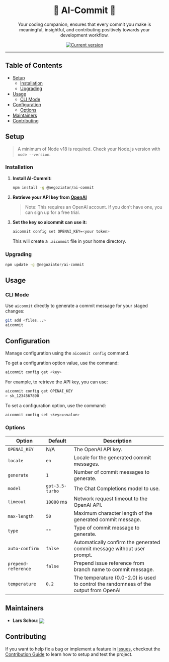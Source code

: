 <div align="center">
    <h1>🤖 AI-Commit 🤖</h1>
    <p>Your coding companion, ensures that every commit you make is meaningful, insightful, and contributing positively towards your development workflow.</p>
    <a href="https://www.npmjs.com/package/@negoziator/ai-commit"><img src="https://img.shields.io/npm/v/@negoziator/ai-commit" alt="Current version"></a>
</div>

---

## Table of Contents
- [Setup](#setup)
    - [Installation](#installation)
    - [Upgrading](#upgrading)
- [Usage](#usage)
    - [CLI Mode](#cli-mode)
- [Configuration](#configuration)
  - [Options](#options)
- [Maintainers](#maintainers)
- [Contributing](#contributing)

## Setup
> A minimum of Node v18 is required. Check your Node.js version with `node --version`.

### Installation
1. **Install AI-Commit:**
   ```sh
   npm install -g @negoziator/ai-commit

2. **Retrieve your API key from [OpenAI](https://platform.openai.com/account/api-keys)**

   > Note: This requires an OpenAI account. If you don't have one, you can sign up for a free trial.

3. **Set the key so aicommit can use it:**

    ```sh
    aicommit config set OPENAI_KEY=<your token>
    ```

   This will create a `.aicommit` file in your home directory.

### Upgrading

```sh
npm update -g @negoziator/ai-commit
```

## Usage

### CLI Mode

Use `aicommit` directly to generate a commit message for your staged changes:

```sh
git add <files...>
aicommit
```

## Configuration
Manage configuration using the `aicommit config` command.

To get a configuration option value, use the command:

```sh
aicommit config get <key>
```
For example, to retrieve the API key, you can use:

```sh
aicommit config get OPENAI_KEY
> sk_1234567890
```

To set a configuration option, use the command:

```sh
aicommit config set <key>=<value>
```

### Options

| Option              | Default         | Description                                                                           |
|---------------------|-----------------|---------------------------------------------------------------------------------------|
| `OPENAI_KEY`        | N/A             | The OpenAI API key.                                                                   |
| `locale`            | `en`            | Locale for the generated commit messages.                                             |
| `generate`          | `1`             | Number of commit messages to generate.                                                |
| `model`             | `gpt-3.5-turbo` | The Chat Completions model to use.                                                    |
| `timeout`           | `10000` ms      | Network request timeout to the OpenAI API.                                            |
| `max-length`        | `50`            | Maximum character length of the generated commit message.                             |
| `type`              | `""`            | Type of commit message to generate.                                                   |
| `auto-confirm`      | `false`         | Automatically confirm the generated commit message without user prompt.               |
| `prepend-reference` | `false`         | Prepend issue reference from branch name to commit message.                           |
| `temperature`       | `0.2`           | The temperature (0.0-2.0) is used to control the randomness of the output from OpenAI |

## Maintainers
- **Lars Schou**: <img src="https://img.shields.io/twitter/follow/negoziator?style=flat&label=negoziator&logo=twitter&color=0bf&logoColor=fff" align="center">

## Contributing
If you want to help fix a bug or implement a feature in [Issues](https://github.com/negoziator/ai-commit/issues), checkout
the [Contribution Guide](CONTRIBUTING.md) to learn how to setup and test the project.
